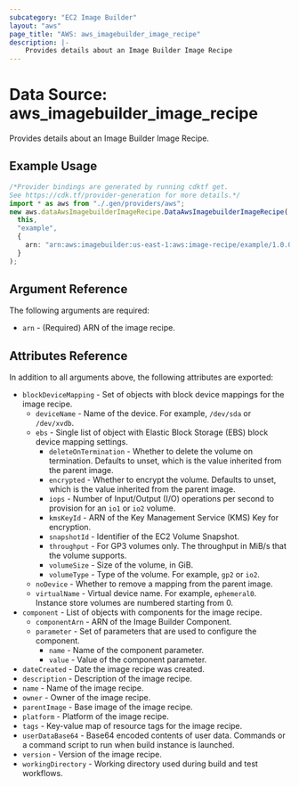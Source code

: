 ```yaml
---
subcategory: "EC2 Image Builder"
layout: "aws"
page_title: "AWS: aws_imagebuilder_image_recipe"
description: |-
    Provides details about an Image Builder Image Recipe
---
```


# Data Source: aws\_imagebuilder\_image\_recipe

Provides details about an Image Builder Image Recipe.

## Example Usage

```typescript
/*Provider bindings are generated by running cdktf get.
See https://cdk.tf/provider-generation for more details.*/
import * as aws from "./.gen/providers/aws";
new aws.dataAwsImagebuilderImageRecipe.DataAwsImagebuilderImageRecipe(
  this,
  "example",
  {
    arn: "arn:aws:imagebuilder:us-east-1:aws:image-recipe/example/1.0.0",
  }
);

```

## Argument Reference

The following arguments are required:

* `arn` - (Required) ARN of the image recipe.

## Attributes Reference

In addition to all arguments above, the following attributes are exported:

* `blockDeviceMapping` - Set of objects with block device mappings for the image recipe.
  * `deviceName` - Name of the device. For example, `/dev/sda` or `/dev/xvdb`.
  * `ebs` - Single list of object with Elastic Block Storage (EBS) block device mapping settings.
    * `deleteOnTermination` - Whether to delete the volume on termination. Defaults to unset, which is the value inherited from the parent image.
    * `encrypted` - Whether to encrypt the volume. Defaults to unset, which is the value inherited from the parent image.
    * `iops` - Number of Input/Output (I/O) operations per second to provision for an `io1` or `io2` volume.
    * `kmsKeyId` - ARN of the Key Management Service (KMS) Key for encryption.
    * `snapshotId` - Identifier of the EC2 Volume Snapshot.
    * `throughput` - For GP3 volumes only. The throughput in MiB/s that the volume supports.
    * `volumeSize` - Size of the volume, in GiB.
    * `volumeType` - Type of the volume. For example, `gp2` or `io2`.
  * `noDevice` - Whether to remove a mapping from the parent image.
  * `virtualName` - Virtual device name. For example, `ephemeral0`. Instance store volumes are numbered starting from 0.
* `component` - List of objects with components for the image recipe.
  * `componentArn` - ARN of the Image Builder Component.
  * `parameter` - Set of parameters that are used to configure the component.
    * `name` - Name of the component parameter.
    * `value` - Value of the component parameter.
* `dateCreated` - Date the image recipe was created.
* `description` - Description of the image recipe.
* `name` - Name of the image recipe.
* `owner` - Owner of the image recipe.
* `parentImage` - Base image of the image recipe.
* `platform` - Platform of the image recipe.
* `tags` - Key-value map of resource tags for the image recipe.
* `userDataBase64` - Base64 encoded contents of user data. Commands or a command script to run when build instance is launched.
* `version` - Version of the image recipe.
* `workingDirectory` - Working directory used during build and test workflows.
